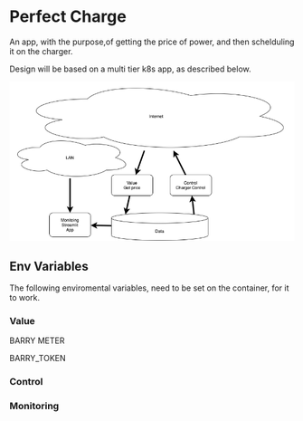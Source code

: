 # Perfect Charge

An app, with the purpose,of getting the price of power, and then schelduling it on the charger.

Design will be based on a multi tier k8s app, as described below.

![image](design.png)


## Env Variables

The following enviromental variables, need to be set on the container, for it to work.


### Value
BARRY METER

BARRY_TOKEN


### Control

### Monitoring